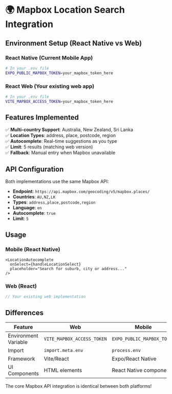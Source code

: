 # 🌍 Mapbox Location Search Integration

## Environment Setup (React Native vs Web)

### React Native (Current Mobile App)
```bash
# In your .env file
EXPO_PUBLIC_MAPBOX_TOKEN=your_mapbox_token_here
```

### React Web (Your existing web app)
```bash
# In your .env file
VITE_MAPBOX_ACCESS_TOKEN=your_mapbox_token_here
```

## Features Implemented

✅ **Multi-country Support**: Australia, New Zealand, Sri Lanka  
✅ **Location Types**: address, place, postcode, region  
✅ **Autocomplete**: Real-time suggestions as you type  
✅ **Limit**: 5 results (matching web version)  
✅ **Fallback**: Manual entry when Mapbox unavailable  

## API Configuration

Both implementations use the same Mapbox API:
- **Endpoint**: `https://api.mapbox.com/geocoding/v5/mapbox.places/`
- **Countries**: `AU,NZ,LK`
- **Types**: `address,place,postcode,region`
- **Language**: `en`
- **Autocomplete**: `true`
- **Limit**: `5`

## Usage

### Mobile (React Native)
```tsx
<LocationAutocomplete
  onSelect={handleLocationSelect}
  placeholder="Search for suburb, city or address..."
/>
```

### Web (React)
```jsx
// Your existing web implementation
```

## Differences

| Feature | Web | Mobile |
|---------|-----|--------|
| Environment Variable | `VITE_MAPBOX_ACCESS_TOKEN` | `EXPO_PUBLIC_MAPBOX_TOKEN` |
| Import | `import.meta.env` | `process.env` |
| Framework | Vite/React | Expo/React Native |
| UI Components | HTML elements | React Native components |

The core Mapbox API integration is identical between both platforms!